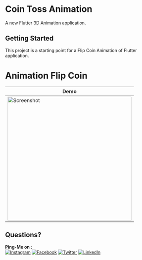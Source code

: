 # Coin Toss Animation

A new Flutter 3D Animation application.

## Getting Started

This project is a starting point for a Flip Coin Animation of Flutter application.

# Animation Flip Coin

| Demo |
|-------------------------------|
| <img src="https://github.com/afifPathan/Flip-Coin-Animation-Flutter/blob/master/flipCoin.gif" height="400" alt="Screenshot"/> |

## Questions?
 
 **Ping-Me on :**  
 [![Instagram](https://img.shields.io/badge/Instagram-AFIF__PATHAN-orange)](https://instagram.com/mr._.pathan?igshid=kovfu06vj177)
[![Facebook](https://img.shields.io/badge/Facbook-AFIF__PATHAN-brightgreen)](https://www.facebook.com/profile.php?id=100010152436933)
[![Twitter](https://img.shields.io/badge/Twitter-AFIF____PATHAN-blue)](https://twitter.com/_aFiF_Pathan?s=09)
[![LinkedIn](https://img.shields.io/badge/LinkedIn-AFIF__PATHAN-brightgreen)](https://www.linkedin.com/in/afif-pathan)
